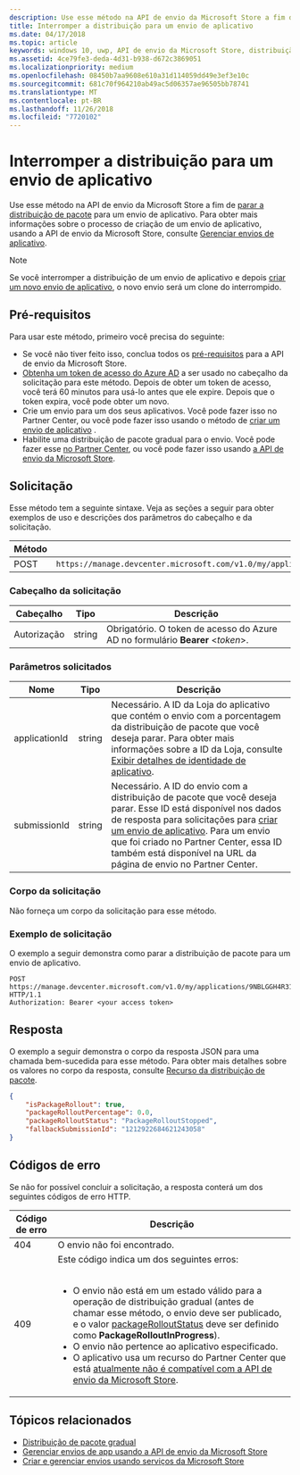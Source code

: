 ```yaml
---
description: Use esse método na API de envio da Microsoft Store a fim de parar a distribuição de pacote para um envio de aplicativo.
title: Interromper a distribuição para um envio de aplicativo
ms.date: 04/17/2018
ms.topic: article
keywords: windows 10, uwp, API de envio da Microsoft Store, distribuição de pacote, envio do aplicativo, interromper
ms.assetid: 4ce79fe3-deda-4d31-b938-d672c3869051
ms.localizationpriority: medium
ms.openlocfilehash: 08450b7aa9608e610a31d114059dd49e3ef3e10c
ms.sourcegitcommit: 681c70f964210ab49ac5d06357ae96505bb78741
ms.translationtype: MT
ms.contentlocale: pt-BR
ms.lasthandoff: 11/26/2018
ms.locfileid: "7720102"
---
```

# <a name="halt-the-rollout-for-an-app-submission"></a>Interromper a distribuição para um envio de aplicativo


Use esse método na API de envio da Microsoft Store a fim de [parar a distribuição de pacote](../publish/gradual-package-rollout.md#completing-the-rollout) para um envio de aplicativo. Para obter mais informações sobre o processo de criação de um envio de aplicativo, usando a API de envio da Microsoft Store, consulte [Gerenciar envios de aplicativo](manage-app-submissions.md).

> [!NOTE]
> Se você interromper a distribuição de um envio de aplicativo e depois [criar um novo envio de aplicativo](create-an-app-submission.md), o novo envio será um clone do interrompido.


## <a name="prerequisites"></a>Pré-requisitos

Para usar este método, primeiro você precisa do seguinte:

* Se você não tiver feito isso, conclua todos os [pré-requisitos](create-and-manage-submissions-using-windows-store-services.md#prerequisites) para a API de envio da Microsoft Store.
* [Obtenha um token de acesso do Azure AD](create-and-manage-submissions-using-windows-store-services.md#obtain-an-azure-ad-access-token) a ser usado no cabeçalho da solicitação para este método. Depois de obter um token de acesso, você terá 60 minutos para usá-lo antes que ele expire. Depois que o token expira, você pode obter um novo.
* Crie um envio para um dos seus aplicativos. Você pode fazer isso no Partner Center, ou você pode fazer isso usando o método de [criar um envio de aplicativo](create-an-app-submission.md) .
* Habilite uma distribuição de pacote gradual para o envio. Você pode fazer esse [no Partner Center](../publish/gradual-package-rollout.md), ou você pode fazer isso usando [a API de envio da Microsoft Store](manage-app-submissions.md#manage-gradual-package-rollout).

## <a name="request"></a>Solicitação

Esse método tem a seguinte sintaxe. Veja as seções a seguir para obter exemplos de uso e descrições dos parâmetros do cabeçalho e da solicitação.

| Método | URI da solicitação                                                      |
|--------|------------------------------------------------------------------|
| POST   | ```https://manage.devcenter.microsoft.com/v1.0/my/applications/{applicationId}/submissions/{submissionId}/haltpackagerollout``` |


### <a name="request-header"></a>Cabeçalho da solicitação

| Cabeçalho        | Tipo   | Descrição                                                                 |
|---------------|--------|-----------------------------------------------------------------------------|
| Autorização | string | Obrigatório. O token de acesso do Azure AD no formulário **Bearer** &lt;*token*&gt;. |


### <a name="request-parameters"></a>Parâmetros solicitados

| Nome        | Tipo   | Descrição                                                                 |
|---------------|--------|-----------------------------------------------------------------------------|
| applicationId | string | Necessário. A ID da Loja do aplicativo que contém o envio com a porcentagem da distribuição de pacote que você deseja parar. Para obter mais informações sobre a ID da Loja, consulte [Exibir detalhes de identidade de aplicativo](https://msdn.microsoft.com/windows/uwp/publish/view-app-identity-details).  |
| submissionId | string | Necessário. A ID do envio com a distribuição de pacote que você deseja parar. Esse ID está disponível nos dados de resposta para solicitações para [criar um envio de aplicativo](create-an-app-submission.md). Para um envio que foi criado no Partner Center, essa ID também está disponível na URL da página de envio no Partner Center.  |


### <a name="request-body"></a>Corpo da solicitação

Não forneça um corpo da solicitação para esse método.

### <a name="request-example"></a>Exemplo de solicitação

O exemplo a seguir demonstra como parar a distribuição de pacote para um envio de aplicativo.

```
POST https://manage.devcenter.microsoft.com/v1.0/my/applications/9NBLGGH4R315/submissions/1152921504621243680/haltpackagerollout HTTP/1.1
Authorization: Bearer <your access token>
```

## <a name="response"></a>Resposta

O exemplo a seguir demonstra o corpo da resposta JSON para uma chamada bem-sucedida para esse método. Para obter mais detalhes sobre os valores no corpo da resposta, consulte [Recurso da distribuição de pacote](manage-app-submissions.md#package-rollout-object).

```json
{
    "isPackageRollout": true,
    "packageRolloutPercentage": 0.0,
    "packageRolloutStatus": "PackageRolloutStopped",
    "fallbackSubmissionId": "1212922684621243058"
}
```

## <a name="error-codes"></a>Códigos de erro

Se não for possível concluir a solicitação, a resposta conterá um dos seguintes códigos de erro HTTP.

| Código de erro |  Descrição   |
|--------|------------------|
| 404  | O envio não foi encontrado. |
| 409  | Este código indica um dos seguintes erros:<br/><br/><ul><li>O envio não está em um estado válido para a operação de distribuição gradual (antes de chamar esse método, o envio deve ser publicado, e o valor [packageRolloutStatus](manage-app-submissions.md#package-rollout-object) deve ser definido como **PackageRolloutInProgress**).</li><li>O envio não pertence ao aplicativo especificado.</li><li>O aplicativo usa um recurso do Partner Center que está [atualmente não é compatível com a API de envio da Microsoft Store](create-and-manage-submissions-using-windows-store-services.md#not_supported).</li></ul> |   


## <a name="related-topics"></a>Tópicos relacionados

* [Distribuição de pacote gradual](../publish/gradual-package-rollout.md)
* [Gerenciar envios de app usando a API de envio da Microsoft Store](manage-app-submissions.md)
* [Criar e gerenciar envios usando serviços da Microsoft Store](create-and-manage-submissions-using-windows-store-services.md)
